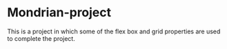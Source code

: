 # Mondrian-project
This is a project in which some of the flex box and grid properties are used to complete the project.

